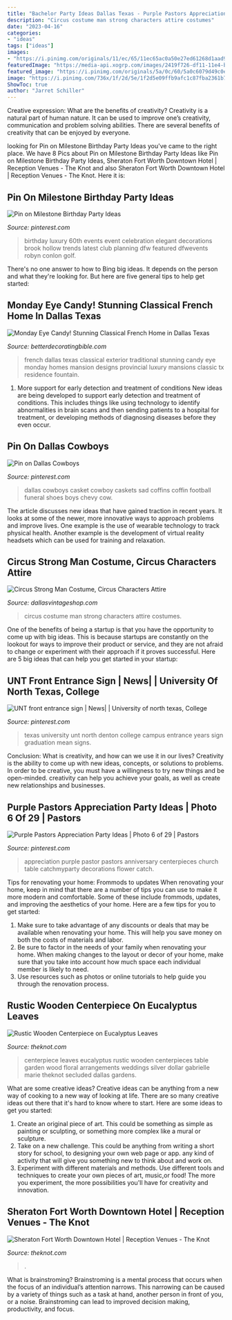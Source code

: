 ```yaml
---
title: "Bachelor Party Ideas Dallas Texas - Purple Pastors Appreciation Party Ideas"
description: "Circus costume man strong characters attire costumes"
date: "2023-04-16"
categories:
- "ideas"
tags: ["ideas"]
images:
- "https://i.pinimg.com/originals/11/ec/65/11ec65ac0a50e27ed61268d1aad96776.jpg"
featuredImage: "https://media-api.xogrp.com/images/2419f726-df11-11e4-be0a-22000aa61a3e~rs_729.h"
featured_image: "https://i.pinimg.com/originals/5a/0c/60/5a0c6079d49c0e7ca0625258edce7e9e.jpg"
image: "https://i.pinimg.com/736x/1f/2d/5e/1f2d5e09ffb9afc1c87fba2361b7ee00--dallas-cowboys-football-cow-boys.jpg"
ShowToc: true
author: "Jarret Schiller"
---
```



Creative expression: What are the benefits of creativity?
Creativity is a natural part of human nature. It can be used to improve one’s creativity, communication and problem solving abilities. There are several benefits of creativity that can be enjoyed by everyone.

	

		
looking for Pin on Milestone Birthday Party Ideas you've came to the right place. We have 8 Pics about Pin on Milestone Birthday Party Ideas like Pin on Milestone Birthday Party Ideas, Sheraton Fort Worth Downtown Hotel | Reception Venues - The Knot and also Sheraton Fort Worth Downtown Hotel | Reception Venues - The Knot. Here it is:
		
    
## Pin On Milestone Birthday Party Ideas

<img loading=lazy src="https://i.pinimg.com/originals/5a/0c/60/5a0c6079d49c0e7ca0625258edce7e9e.jpg" onerror="this.onerror=null;this.src='https://tse4.mm.bing.net/th?id=OIP.mMhg-cBB1hLTHXXDM_TfCgHaE8&amp;pid=15.1';" alt="Pin on Milestone Birthday Party Ideas">

_Source: pinterest.com_

>birthday luxury 60th events event celebration elegant decorations brook hollow trends latest club planning dfw featured dfwevents robyn conlon golf. 

	

There's no one answer to how to Bing big ideas. It depends on the person and what they're looking for. But here are five general tips to help get started: 

    
## Monday Eye Candy! Stunning Classical French Home In Dallas Texas

<img loading=lazy src="http://betterdecoratingbible.com/wp-content/uploads/2014/10/traditional-exterior-3.jpg" onerror="this.onerror=null;this.src='https://tse1.mm.bing.net/th?id=OIP.VuB-K5An-88L8BkvPl6gPAHaF6&amp;pid=15.1';" alt="Monday Eye Candy! Stunning Classical French Home in Dallas Texas">

_Source: betterdecoratingbible.com_

>french dallas texas classical exterior traditional stunning candy eye monday homes mansion designs provincial luxury mansions classic tx residence fountain. 

	

1) More support for early detection and treatment of conditions
New ideas are being developed to support early detection and treatment of conditions. This includes things like using technology to identify abnormalities in brain scans and then sending patients to a hospital for treatment, or developing methods of diagnosing diseases before they even occur.

    
## Pin On Dallas Cowboys

<img loading=lazy src="https://i.pinimg.com/736x/1f/2d/5e/1f2d5e09ffb9afc1c87fba2361b7ee00--dallas-cowboys-football-cow-boys.jpg" onerror="this.onerror=null;this.src='https://tse4.mm.bing.net/th?id=OIP.XUQdLbOw4zKu3NN7lm6vOwHaHa&amp;pid=15.1';" alt="Pin on Dallas Cowboys">

_Source: pinterest.com_

>dallas cowboys casket cowboy caskets sad coffins coffin football funeral shoes boys chevy cow. 

	

The article discusses new ideas that have gained traction in recent years. It looks at some of the newer, more innovative ways to approach problems and improve lives. One example is the use of wearable technology to track physical health. Another example is the development of virtual reality headsets which can be used for training and relaxation.

    
## Circus Strong Man Costume, Circus Characters Attire

<img loading=lazy src="http://dallasvintageshop.com/wp-content/uploads/2018/07/Photo-Jul-23-5-44-05-PM.jpg" onerror="this.onerror=null;this.src='https://tse3.mm.bing.net/th?id=OIP.7ZNmpoViUlSQSzZCkPDlhQAAAA&amp;pid=15.1';" alt="Circus Strong Man Costume, Circus Characters Attire">

_Source: dallasvintageshop.com_

>circus costume man strong characters attire costumes. 

	

One of the benefits of being a startup is that you have the opportunity to come up with big ideas. This is because startups are constantly on the lookout for ways to improve their product or service, and they are not afraid to change or experiment with their approach if it proves successful. Here are 5 big ideas that can help you get started in your startup: 

    
## UNT Front Entrance Sign | News| | University Of North Texas, College

<img loading=lazy src="https://i.pinimg.com/736x/f6/5a/49/f65a49d6a019eff95cd0bcb7719eb92b.jpg" onerror="this.onerror=null;this.src='https://tse1.mm.bing.net/th?id=OIP.QGc_jRKHBHuHdiLPyALVDwHaFM&amp;pid=15.1';" alt="UNT front entrance sign | News| | University of north texas, College">

_Source: pinterest.com_

>texas university unt north denton college campus entrance years sign graduation mean signs. 

	

Conclusion: What is creativity, and how can we use it in our lives?
Creativity is the ability to come up with new ideas, concepts, or solutions to problems. In order to be creative, you must have a willingness to try new things and be open-minded. creativity can help you achieve your goals, as well as create new relationships and businesses.

    
## Purple Pastors Appreciation Party Ideas | Photo 6 Of 29 | Pastors

<img loading=lazy src="https://i.pinimg.com/originals/11/ec/65/11ec65ac0a50e27ed61268d1aad96776.jpg" onerror="this.onerror=null;this.src='https://tse3.mm.bing.net/th?id=OIP._puRzVQNnY1gS08a7_agtwHaJ4&amp;pid=15.1';" alt="Purple Pastors Appreciation Party Ideas | Photo 6 of 29 | Pastors">

_Source: pinterest.com_

>appreciation purple pastor pastors anniversary centerpieces church table catchmyparty decorations flower catch. 

	

Tips for renovating your home: Frommods to updates
When renovating your home, keep in mind that there are a number of tips you can use to make it more modern and comfortable. Some of these include frommods, updates, and improving the aesthetics of your home. Here are a few tips for you to get started: 
1. Make sure to take advantage of any discounts or deals that may be available when renovating your home. This will help you save money on both the costs of materials and labor. 
2. Be sure to factor in the needs of your family when renovating your home. When making changes to the layout or decor of your home, make sure that you take into account how much space each individual member is likely to need. 
3. Use resources such as photos or online tutorials to help guide you through the renovation process.

    
## Rustic Wooden Centerpiece On Eucalyptus Leaves

<img loading=lazy src="https://media-api.xogrp.com/images/2419f726-df11-11e4-be0a-22000aa61a3e~rs_729.h" onerror="this.onerror=null;this.src='https://tse1.mm.bing.net/th?id=OIP.Ln_t4Yr_-w4LahllqacrPQHaJ8&amp;pid=15.1';" alt="Rustic Wooden Centerpiece on Eucalyptus Leaves">

_Source: theknot.com_

>centerpiece leaves eucalyptus rustic wooden centerpieces table garden wood floral arrangements weddings silver dollar gabrielle marie theknot secluded dallas gardens. 

	

What are some creative ideas?
Creative ideas can be anything from a new way of cooking to a new way of looking at life. There are so many creative ideas out there that it's hard to know where to start. Here are some ideas to get you started: 
1. Create an original piece of art. This could be something as simple as painting or sculpting, or something more complex like a mural or sculpture. 
2. Take on a new challenge. This could be anything from writing a short story for school, to designing your own web page or app. any kind of activity that will give you something new to think about and work on. 
3. Experiment with different materials and methods. Use different tools and techniques to create your own pieces of art, music,or food! The more you experiment, the more possibilities you'll have for creativity and innovation.

    
## Sheraton Fort Worth Downtown Hotel | Reception Venues - The Knot

<img loading=lazy src="https://media-api.xogrp.com/images/96291b84-9e3d-445d-ba80-d47e3ee95739~rs_720.480" onerror="this.onerror=null;this.src='https://tse1.mm.bing.net/th?id=OIP.CF7yreHvtSZREdttXYS8mQHaE8&amp;pid=15.1';" alt="Sheraton Fort Worth Downtown Hotel | Reception Venues - The Knot">

_Source: theknot.com_

>. 

	

What is brainstroming? Brainstroming is a mental process that occurs when the focus of an individual’s attention narrows. This narrowing can be caused by a variety of things such as a task at hand, another person in front of you, or a noise. Brainstroming can lead to improved decision making, productivity, and focus.

